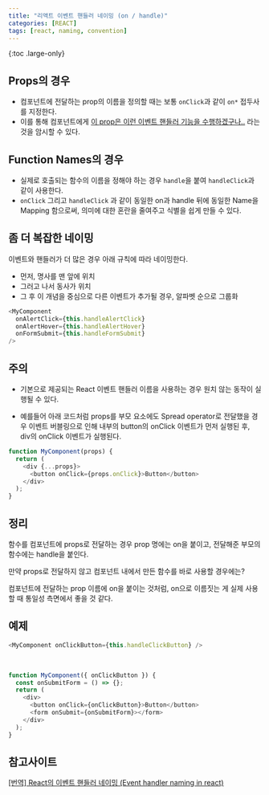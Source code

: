 ```yaml
---
title: "리액트 이벤트 핸들러 네이밍 (on / handle)"
categories: [REACT]
tags: [react, naming, convention]
---
```


{:toc .large-only}

## Props의 경우

- 컴포넌트에 전달하는 prop의 이름을 정의할 때는 보통 `onClick`과 같이 `on*` 접두사를 지정한다.
- 이를 통해 컴포넌트에게 <u>이 prop은 이런 이벤트 핸들러 기능을 수행하겠구나..</u> 라는 것을 암시할 수 있다.

## Function Names의 경우

- 실제로 호출되는 함수의 이름을 정해야 하는 경우 `handle`을 붙여 `handleClick`과 같이 사용한다.
- `onClick` 그리고 `handleClick` 과 같이 동일한 on과 handle 뒤에 동일한 Name을 Mapping 함으로써, 의미에 대한 혼란을 줄여주고 식별을 쉽게 만들 수 있다.

## 좀 더 복잡한 네이밍

이벤트와 핸들러가 더 많은 경우 아래 규칙에 따라 네이밍한다.

- 먼저, 명사를 맨 앞에 위치
- 그러고 나서 동사가 위치
- 그 후 이 개념을 중심으로 다른 이벤트가 추가될 경우, 알파벳 순으로 그룹화

```js
<MyComponent
  onAlertClick={this.handleAlertClick}
  onAlertHover={this.handleAlertHover}
  onFormSubmit={this.handleFormSubmit}
/>
```

## 주의

- 기본으로 제공되는 React 이벤트 핸들러 이름을 사용하는 경우 원치 않는 동작이 실행될 수 있다.

- 예를들어 아래 코드처럼 props를 부모 요소에도 Spread operator로 전달했을 경우 이벤트 버블링으로 인해 내부의 button의 onClick 이벤트가 먼저 실행된 후, div의 onClick 이벤트가 실행된다.

```js
function MyComponent(props) {
  return (
    <div {...props}>
      <button onClick={props.onClick}>Button</button>
    </div>
  );
}
```

## 정리

함수를 컴포넌트에 props로 전달하는 경우 prop 명에는 on을 붙이고, 전달해준 부모의 함수에는 handle을 붙인다.

만약 props로 전달하지 않고 컴포넌트 내에서 만든 함수를 바로 사용할 경우에는?

컴포넌트에 전달하는 prop 이름에 on을 붙이는 것처럼, on으로 이름짓는 게 실제 사용할 때 통일성 측면에서 좋을 것 같다.

## 예제

```js
<MyComponent onClickButton={this.handleClickButton} />
```

<br/>

```js
function MyComponent({ onClickButton }) {
  const onSubmitForm = () => {};
  return (
    <div>
      <button onClick={onClickButton}>Button</button>
      <form onSubmit={onSubmitForm}></form>
    </div>
  );
}
```

## 참고사이트

[[번역] React의 이벤트 핸들러 네이밍 (Event handler naming in react)](https://blog.sonim1.com/220)
